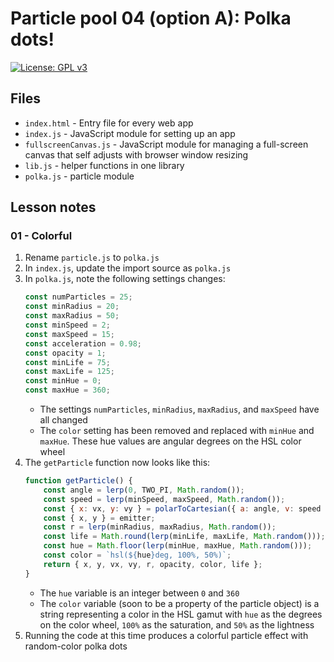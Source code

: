 # Particle pool 04 (option A): Polka dots!

[![License: GPL v3](https://img.shields.io/badge/License-GPLv3-blue.svg)](https://www.gnu.org/licenses/gpl-3.0)

## Files

* <code>index.html</code> - Entry file for every web app
* <code>index.js</code> - JavaScript module for setting up an app
* <code>fullscreenCanvas.js</code> - JavaScript module for managing a full-screen canvas that self adjusts with browser window resizing
* <code>lib.js</code> - helper functions in one library
* <code>polka.js</code> - particle module

## Lesson notes

### 01 - Colorful

1. Rename <code>particle.js</code> to <code>polka.js</code>
2. In <code>index.js</code>, update the import source as <code>polka.js</code>
3. In <code>polka.js</code>, note the following settings changes:
    ```js
    const numParticles = 25;
    const minRadius = 20;
    const maxRadius = 50;
    const minSpeed = 2;
    const maxSpeed = 15;
    const acceleration = 0.98;
    const opacity = 1;
    const minLife = 75;
    const maxLife = 125;
    const minHue = 0;
    const maxHue = 360;
    ```
    * The settings <code>numParticles</code>, <code>minRadius</code>, <code>maxRadius</code>, and <code>maxSpeed</code> have all changed
    * The <code>color</code> setting has been removed and replaced with <code>minHue</code> and <code>maxHue</code>. These hue values are angular degrees on the HSL color wheel
4. The <code>getParticle</code> function now looks like this:
    ```js
    function getParticle() {
        const angle = lerp(0, TWO_PI, Math.random());
        const speed = lerp(minSpeed, maxSpeed, Math.random());
        const { x: vx, y: vy } = polarToCartesian({ a: angle, v: speed });
        const { x, y } = emitter;
        const r = lerp(minRadius, maxRadius, Math.random());
        const life = Math.round(lerp(minLife, maxLife, Math.random()));
        const hue = Math.floor(lerp(minHue, maxHue, Math.random()));
        const color = `hsl(${hue}deg, 100%, 50%)`;
        return { x, y, vx, vy, r, opacity, color, life };
    }
    ```
    * The <code>hue</code> variable is an integer between <code>0</code> and <code>360</code>
    * The <code>color</code> variable (soon to be a property of the particle object) is a string representing a color in the HSL gamut with <code>hue</code> as the degrees on the color wheel, <code>100%</code> as the saturation, and <code>50%</code> as the lightness
5. Running the code at this time produces a colorful particle effect with random-color polka dots